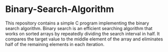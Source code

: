 # Binary-Search-Algorithm
This repository contains a simple C program implementing the binary search algorithm. Binary search is an efficient searching algorithm that works on sorted arrays by repeatedly dividing the search interval in half. It compares the target value to the middle element of the array and eliminates half of the remaining elements in each iteration.
